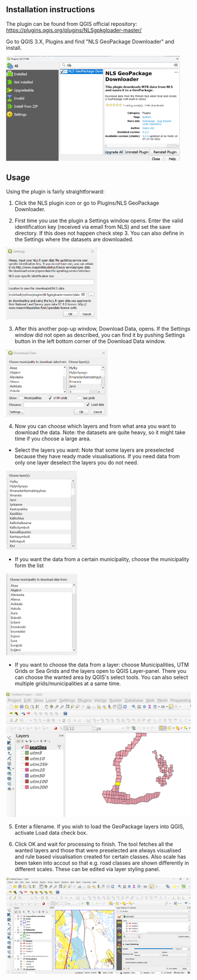 ## Installation instructions

The plugin can be found from QGIS official repository: <https://plugins.qgis.org/plugins/NLSgpkgloader-master/>

Go to QGIS 3.X, Plugins and find "NLS GeoPackage Downloader" and install.

<img width="474" alt="Plugin menu" src="plugin.png">

## Usage

Using the plugin is fairly straightforward:

1. Click the NLS plugin icon or go to Plugins/NLS GeoPackage Downloader.

2. First time you use the plugin a Settings window opens. Enter the valid identification key (received via email from NLS)
   and set the save directory. If this does not happen check step 3. You can also define in the Settings where the datasets are downloaded.

<img width="248" alt="Settings dialog" src="settings.png">

3. After this another pop-up window, Download Data, opens. If the Settings window did not open as described, you can
   find it by pushing Settings button in the left bottom corner of the Download Data window.

<img width="277" alt="Download data dialog" src="download_data.png">

4. Now you can choose which layers and from what area you want to download the data. Note: the datasets are quite heavy, so it might take time if you choose a large area.

- Select the layers you want: Note that some layers are preselected because they have ready made visualisations. If you need data from only one layer deselect the layers you do not need.

<img width="194" alt="Choose layers dialog" src="layers.png">

- If you want the data from a certain municipality, choose the municipality form the list

<img width="194" alt="Choose municipality dialog" src="municipality.png">

- If you want to choose the data from a layer: choose Municipalities, UTM Grids or Sea Grids and the layers open to QGIS Layer-panel. There you can choose the wanted area by QGIS's select tools. You can also select multiple grids/municipalities at a same time.

<img width="583" alt="Choose data from layer" src="seatiles.png">

5. Enter a filename. If you wish to load the GeoPackage layers into QGIS, activate Load data check box.

6. Click OK and wait for processing to finish. The tool fetches all the wanted layers and those that were preselected are always visualised and rule based visualisation created for certain classes. Also scale has been taken into accout so that e.g. road classes are shown differently in different scales. These can be edited via layer styling panel.

![ProjectView](project.png)
